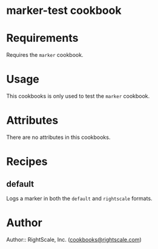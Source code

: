 # marker-test cookbook

# Requirements

Requires the `marker` cookbook.

# Usage

This cookbooks is only used to test the `marker` cookbook.

# Attributes

There are no attributes in this cookbooks.

# Recipes

## default

Logs a marker in both the `default` and `rightscale` formats.

# Author

Author:: RightScale, Inc. (<cookbooks@rightscale.com>)
